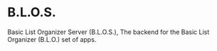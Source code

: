 # B.L.O.S.

Basic List Organizer Server (B.L.O.S.), The backend for the Basic List Organizer (B.L.O.) set of apps.

